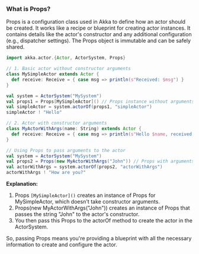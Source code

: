 ### What is Props?

Props is a configuration class used in Akka to define how an actor should be created. It works like a recipe or blueprint for creating actor instances. It contains details like the actor's constructor and any additional configuration (e.g., dispatcher settings). The Props object is immutable and can be safely shared.

```scala
import akka.actor.{Actor, ActorSystem, Props}

// 1. Basic actor without constructor arguments
class MySimpleActor extends Actor {
  def receive: Receive = { case msg => println(s"Received: $msg") }
}

val system = ActorSystem("MySystem")
val props1 = Props[MySimpleActor]() // Props instance without arguments
val simpleActor = system.actorOf(props1, "simpleActor")
simpleActor ! "Hello"

// 2. Actor with constructor arguments
class MyActorWithArgs(name: String) extends Actor {
  def receive: Receive = { case msg => println(s"Hello $name, received: $msg") }
}

// Using Props to pass arguments to the actor
val system = ActorSystem("MySystem")
val props2 = Props(new MyActorWithArgs("John")) // Props with arguments
val actorWithArgs = system.actorOf(props2, "actorWithArgs")
actorWithArgs ! "How are you?"

```

**Explanation:**

1. Props ```[MySimpleActor]()``` creates an instance of Props for MySimpleActor, which doesn't take constructor arguments.
2. Props(new MyActorWithArgs("John")) creates an instance of Props that passes the string "John" to the actor's constructor.
3. You then pass this Props to the actorOf method to create the actor in the ActorSystem.

So, passing Props means you're providing a blueprint with all the necessary information to create and configure the actor.